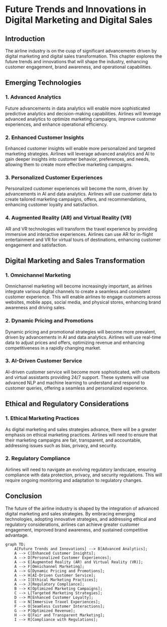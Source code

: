 # Future Trends and Innovations in Digital Marketing and Digital Sales

## Introduction

The airline industry is on the cusp of significant advancements driven by digital marketing and digital sales transformation. This chapter explores the future trends and innovations that will shape the industry, enhancing customer engagement, brand awareness, and operational capabilities.

## Emerging Technologies

### 1. Advanced Analytics

Future advancements in data analytics will enable more sophisticated predictive analytics and decision-making capabilities. Airlines will leverage advanced analytics to optimize marketing campaigns, improve customer experiences, and enhance operational efficiency.

### 2. Enhanced Customer Insights

Enhanced customer insights will enable more personalized and targeted marketing strategies. Airlines will leverage advanced analytics and AI to gain deeper insights into customer behavior, preferences, and needs, allowing them to create more effective marketing campaigns.

### 3. Personalized Customer Experiences

Personalized customer experiences will become the norm, driven by advancements in AI and data analytics. Airlines will use customer data to create tailored marketing campaigns, offers, and recommendations, enhancing customer loyalty and satisfaction.

### 4. Augmented Reality (AR) and Virtual Reality (VR)

AR and VR technologies will transform the travel experience by providing immersive and interactive experiences. Airlines can use AR for in-flight entertainment and VR for virtual tours of destinations, enhancing customer engagement and satisfaction.

## Digital Marketing and Sales Transformation

### 1. Omnichannel Marketing

Omnichannel marketing will become increasingly important, as airlines integrate various digital channels to create a seamless and consistent customer experience. This will enable airlines to engage customers across websites, mobile apps, social media, and physical stores, enhancing brand awareness and driving sales.

### 2. Dynamic Pricing and Promotions

Dynamic pricing and promotional strategies will become more prevalent, driven by advancements in AI and data analytics. Airlines will use real-time data to adjust prices and offers, optimizing revenue and enhancing competitiveness in a rapidly changing market.

### 3. AI-Driven Customer Service

AI-driven customer service will become more sophisticated, with chatbots and virtual assistants providing 24/7 support. These systems will use advanced NLP and machine learning to understand and respond to customer queries, offering a seamless and personalized experience.

## Ethical and Regulatory Considerations

### 1. Ethical Marketing Practices

As digital marketing and sales strategies advance, there will be a greater emphasis on ethical marketing practices. Airlines will need to ensure that their marketing campaigns are fair, transparent, and accountable, addressing issues such as bias, privacy, and security.

### 2. Regulatory Compliance

Airlines will need to navigate an evolving regulatory landscape, ensuring compliance with data protection, privacy, and security regulations. This will require ongoing monitoring and adaptation to regulatory changes.

## Conclusion

The future of the airline industry is shaped by the integration of advanced digital marketing and sales strategies. By embracing emerging technologies, adopting innovative strategies, and addressing ethical and regulatory considerations, airlines can achieve greater customer engagement, improved brand awareness, and sustained competitive advantage.

```mermaid
graph TD;
    A[Future Trends and Innovations] --> B[Advanced Analytics];
    A --> C[Enhanced Customer Insights];
    A --> D[Personalized Customer Experiences];
    A --> E[Augmented Reality (AR) and Virtual Reality (VR)];
    A --> F[Omnichannel Marketing];
    A --> G[Dynamic Pricing and Promotions];
    A --> H[AI-Driven Customer Service];
    A --> I[Ethical Marketing Practices];
    A --> J[Regulatory Compliance];
    B --> K[Optimized Marketing Campaigns];
    C --> L[Targeted Marketing Strategies];
    D --> M[Enhanced Customer Loyalty];
    E --> N[Immersive Travel Experiences];
    F --> O[Seamless Customer Interactions];
    G --> P[Optimized Revenue];
    H --> Q[Fair and Transparent Marketing];
    I --> R[Compliance with Regulations];
```
